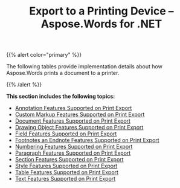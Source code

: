 ﻿---
title: Export to a Printing Device – Aspose.Words for .NET
articleTitle: Export to a Printing Device
linktitle: Export to a Printing Device
description: "Work with different features when sending a document to printer."
type: docs
weight: 20
url: /net/export-to-a-printing-device/
---

{{% alert color="primary" %}}

The following tables provide implementation details about how Aspose.Words prints a document to a printer.

{{% /alert %}}

**This section includes the following topics:** 

- [Annotation Features Supported on Print Export](/words/net/annotation-features-supported-on-print-export/)
- [Custom Markup Features Supported on Print Export](/words/net/custom-markup-features-supported-on-print-export/)
- [Document Features Supported on Print Export](/words/net/document-features-supported-on-print-export/)
- [Drawing Object Features Supported on Print Export](/words/net/drawing-object-features-supported-on-print-export/)
- [Field Features Supported on Print Export](/words/net/field-features-supported-on-print-export/)
- [Footnotes an Endnote Features Supported on Print Export](/words/net/footnotes-and-endnote-features-supported-on-print-export/)
- [Numbering Features Supported on Print Export](/words/net/numbering-features-supported-on-print-export/)
- [Paragraph Features Supported on Print Export](/words/net/paragraph-features-supported-on-print-export/)
- [Section Features Supported on Print Export](/words/net/section-features-supported-on-print-export/)
- [Style Features Supported on Print Export](/words/net/style-features-supported-on-print-export/)
- [Table Features Supported on Print Export](/words/net/table-features-supported-on-print-export/)
- [Text Features Supported on Print Export](/words/net/text-features-supported-on-print-export/)
